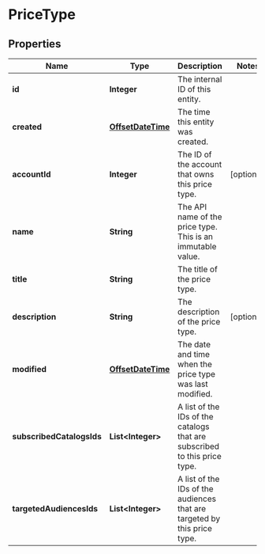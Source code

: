

# PriceType

## Properties

Name | Type | Description | Notes
------------ | ------------- | ------------- | -------------
**id** | **Integer** | The internal ID of this entity. | 
**created** | [**OffsetDateTime**](OffsetDateTime.md) | The time this entity was created. | 
**accountId** | **Integer** | The ID of the account that owns this price type. |  [optional]
**name** | **String** | The API name of the price type. This is an immutable value. | 
**title** | **String** | The title of the price type. | 
**description** | **String** | The description of the price type. |  [optional]
**modified** | [**OffsetDateTime**](OffsetDateTime.md) | The date and time when the price type was last modified. | 
**subscribedCatalogsIds** | **List&lt;Integer&gt;** | A list of the IDs of the catalogs that are subscribed to this price type. | 
**targetedAudiencesIds** | **List&lt;Integer&gt;** | A list of the IDs of the audiences that are targeted by this price type. | 



